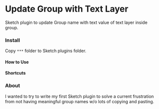 Update Group with Text Layer
============================

Sketch plugin to update Group name with text value of text layer inside group.

### Install
Copy `***` folder to Sketch plugins folder. 

#### How to Use

#### Shortcuts

### About
I wanted to try to write my first Sketch plugin to solve a current frustration from not having meaningful group names w/o lots of copying and pasting.
